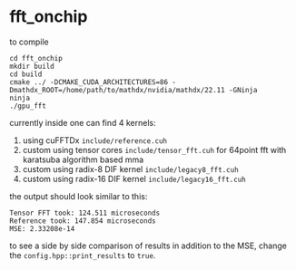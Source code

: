 # fft_onchip

to compile 

```
cd fft_onchip
mkdir build
cd build
cmake ../ -DCMAKE_CUDA_ARCHITECTURES=86 -Dmathdx_ROOT=/home/path/to/mathdx/nvidia/mathdx/22.11 -GNinja
ninja
./gpu_fft
```

currently inside one can find 4 kernels: 
1. using cuFFTDx `include/reference.cuh`
2. custom using tensor cores `include/tensor_fft.cuh` for 64point fft with karatsuba algorithm based mma
3. custom using radix-8 DIF kernel `include/legacy8_fft.cuh`
4. custom using radix-16 DIF kernel `include/legacy16_fft.cuh`

the output should look similar to this:
```
Tensor FFT took: 124.511 microseconds
Reference took: 147.854 microseconds
MSE: 2.33208e-14
```

to see a side by side comparison of results in addition to the MSE, change the `config.hpp::print_results` to `true`.
